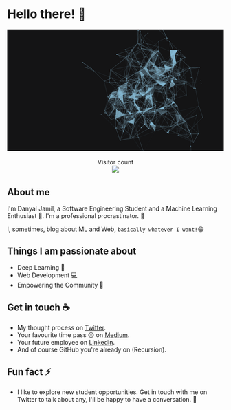 # Hello there! :wave:

<img src="https://github.com/D3nii/D3nii/blob/master/resources/Ai.gif" alt="Hello world">

<p align="center"> 
  Visitor count<br>
  <img src="https://profile-counter.glitch.me/D3nii/count.svg" />
</p>

## About me

I'm Danyal Jamil, a Software Engineering Student and a Machine Learning Enthusiast :robot:. I'm a professional procrastinator. 👻 

I, sometimes, blog about ML and Web, `basically whatever I want!`:grin:


## Things I am passionate about

- Deep Learning :robot:
- Web Development 💻
- Empowering the Community :muscle:

## Get in touch :coffee:

- My thought process on [Twitter](https://twitter.com/Danyal0_o).
- Your favourite time pass :stuck_out_tongue: on [Medium](https://medium.com/@D3nii).
- Your future employee on [LinkedIn](https://www.linkedin.com/in/d3ni/).
- And of course GitHub you're already on (Recursion).

## Fun fact :zap:

- I like to explore new student opportunities. Get in touch with me on Twitter to talk about any, I'll be happy to have a conversation. :pray:

<!--
D3nii/D3nii is a ✨ _special_ ✨ repository because its `README.md` (this file) appears on your GitHub profile and it's heavily inspired by sagar-viradiya's profile.

- The Gif is from https://giphy.com/gifs/black-and-white-trippy-abstract-l1KdbtnCAlxSEzi1i
-->
